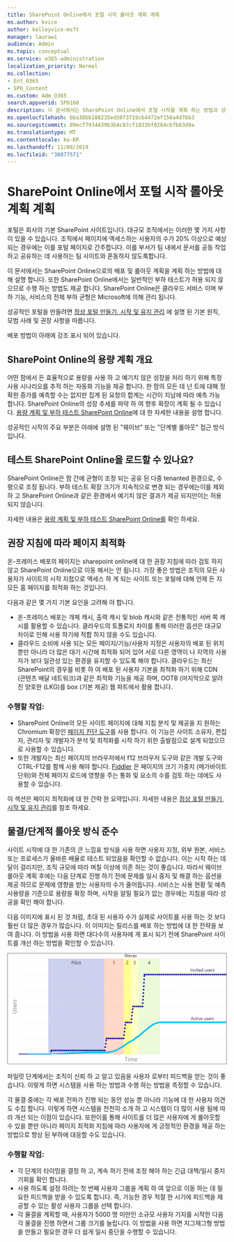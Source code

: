 ```yaml
---
title: SharePoint Online에서 포털 시작 롤아웃 계획 계획
ms.author: kvice
author: kelleyvice-msft
manager: laurawi
audience: Admin
ms.topic: conceptual
ms.service: o365-administration
localization_priority: Normal
ms.collection:
- Ent_O365
- SPO_Content
ms.custom: Adm_O365
search.appverid: SPO160
description: 이 문서에서는 SharePoint Online에서 포털 시작을 계획 하는 방법과 성공적인 시작을 위해 수행 해야 하는 단계에 대해 설명 합니다.
ms.openlocfilehash: bba38bb188235ed38f3719cb4472ef156a4d76b3
ms.sourcegitcommit: 89ecf793443963b4c87cf1033bf0284cbfb83d9a
ms.translationtype: MT
ms.contentlocale: ko-KR
ms.lasthandoff: 11/09/2019
ms.locfileid: "38077571"
---
```

# <a name="planning-your-portal-launch-roll-out-plan-in-sharepoint-online"></a>SharePoint Online에서 포털 시작 롤아웃 계획 계획
포털은 회사의 기본 SharePoint 사이트입니다. 대규모 조직에서는 이러한 몇 가지 사항이 있을 수 있습니다. 조직에서 페이지에 액세스하는 사용자의 수가 20% 이상으로 예상되는 경우에는 이를 포털 페이지로 간주합니다. 이를 부서가 팀 내에서 문서를 공동 작업하고 공유하는 데 사용하는 팀 사이트와 혼동하지 않도록합니다.

이 문서에서는 SharePoint Online으로의 배포 및 롤아웃 계획을 계획 하는 방법에 대해 설명 합니다. 또한 SharePoint Online에서는 일반적인 부하 테스트가 허용 되지 않으므로 수행 하는 방법도 제공 합니다. SharePoint Online은 클라우드 서비스 이며 부하 기능, 서비스의 전체 부하 균형은 Microsoft에 의해 관리 됩니다.

성공적인 포털을 만들려면 [정상 포털 만들기, 시작 및 유지 관리](https://go.microsoft.com/fwlink/?linkid=2105838) 에 설명 된 기본 원칙, 모범 사례 및 권장 사항을 따릅니다. 

배포 방법이 아래에 강조 표시 되어 있습니다.

## <a name="overview-of-capacity-planning-in-sharepoint-online"></a>SharePoint Online의 용량 계획 개요
어떤 팜에서 든 효율적으로 용량을 사용 하 고 예기치 않은 성장을 처리 하기 위해 특정 사용 시나리오를 추적 하는 자동화 기능을 제공 합니다. 한 팜의 모든 테 넌 트에 대해 정확한 증가를 예측할 수는 없지만 집계 된 요청의 합계는 시간이 지남에 따라 예측 가능 합니다. SharePoint Online의 성장 추세를 파악 하 여 향후 확장이 계획 될 수 있습니다. [용량 계획 및 부하 테스트 SharePoint Online](https://docs.microsoft.com/office365/enterprise/capacity-planning-and-load-testing-sharepoint-online)에 대 한 자세한 내용을 설명 합니다.

성공적인 시작의 주요 부분은 아래에 설명 된 "웨이브" 또는 "단계별 롤아웃" 접근 방식입니다. 

## <a name="can-i-load-test-sharepoint-online"></a>테스트 SharePoint Online을 로드할 수 있나요?
SharePoint Online은 팜 간에 균형이 조정 되는 공유 된 다중 tenanted 환경으로, 수평으로 조정 됩니다. 부하 테스트 확장 크기가 지속적으로 변경 되는 경우에는이를 제외 하 고 SharePoint Online과 같은 환경에서 예기치 않은 결과가 제공 되지만이는 허용 되지 않습니다. 

자세한 내용은 [용량 계획 및 부하 테스트 SharePoint Online를](https://docs.microsoft.com/office365/enterprise/capacity-planning-and-load-testing-sharepoint-online) 확인 하세요.

## <a name="optimize-pages-by-following-recommended-guidelines"></a>권장 지침에 따라 페이지 최적화
온-프레미스 배포의 페이지는 sharepoint online에 대 한 권장 지침에 따라 검토 하지 않고 SharePoint Online으로 이동 해서는 안 됩니다. 가장 좋은 방법은 조직의 모든 사용자가 사이트의 시작 지점으로 액세스 하 게 되는 사이트 또는 포털에 대해 언제 든 지 모든 홈 페이지를 최적화 하는 것입니다.

다음과 같은 몇 가지 기본 요인을 고려해 야 합니다.
- 온-프레미스 배포는 개체 캐시, 출력 캐시 및 blob 캐시와 같은 전통적인 서버 쪽 캐시를 활용할 수 있습니다. 클라우드의 토폴로지 차이를 통해 이러한 옵션은 대규모 차이로 인해 사용 하기에 적합 하지 않을 수도 있습니다.
- 클라우드 소비에 사용 되는 모든 페이지/기능/사용자 지정은 사용자의 배포 된 위치 뿐만 아니라 더 많은 대기 시간에 최적화 되어 있어 서로 다른 영역이 나 지역의 사용자가 보다 일관성 있는 환경을 유지할 수 있도록 해야 합니다. 클라우드는 최신 SharePoint의 경우를 비롯 하 여 배포 된 사용자 기본을 최적화 하기 위해 CDN (콘텐츠 배달 네트워크)과 같은 최적화 기능을 제공 하며, OOTB (마지막으로 알려진 양호한 (LKG)를 box (기본 제공) 웹 파트에서 활용 합니다.

### <a name="what-to-do"></a>수행할 작업:
 - SharePoint Online의 모든 사이트 페이지에 대해 지침 분석 및 제공을 지 원하는 Chromium 확장인 [페이지 진단 도구](https://aka.ms/perftool)를 사용 합니다. 이 기능은 사이트 소유자, 편집자, 관리자 및 개발자가 분석 및 최적화를 시작 하기 위한 출발점으로 설계 되었으므로 사용할 수 있습니다.
 - 또한 개발자는 최신 페이지의 브라우저에서 f12 브라우저 도구와 같은 개발 도구와 CTRL-F12를 함께 사용 해야 합니다. [Fiddler](https://www.telerik.com/download/fiddler) 은 페이지의 크기 가중치 (메가바이트 단위)와 전체 페이지 로드에 영향을 주는 통화 및 요소의 수를 검토 하는 데에도 사용할 수 있습니다. 

이 섹션은 페이지 최적화에 대 한 간략 한 요약입니다.  자세한 내용은 [정상 포털 만들기, 시작 및 유지 관리](https://go.microsoft.com/fwlink/?linkid=2105838)를 참조 하세요.

## <a name="follow-a-wave--phased-roll-out-approach"></a>물결/단계적 롤아웃 방식 준수
사이트 시작에 대 한 기존의 큰 느낌표 방식을 사용 하면 사용자 지정, 외부 원본, 서비스 또는 프로세스가 올바른 배율로 테스트 되었음을 확인할 수 없습니다. 이는 시작 하는 데 달이 걸리지만, 조직 규모에 따라 며칠 이상에 의존 하는 것이 좋습니다. 따라서 웨이브 롤아웃 계획 후에는 다음 단계로 진행 하기 전에 문제를 일시 중지 및 해결 하는 옵션을 제공 하므로 문제에 영향을 받는 사용자의 수가 줄어듭니다. 서비스는 사용 현황 및 예측 사용량을 기준으로 용량을 확장 하며, 시작을 알릴 필요가 없는 경우에는 지침을 따라 성공을 확인 해야 합니다.
  
다음 이미지에 표시 된 것 처럼, 초대 된 사용자 수가 실제로 사이트를 사용 하는 것 보다 훨씬 더 많은 경우가 많습니다. 이 이미지는 릴리스를 배포 하는 방법에 대 한 전략을 보여 줍니다. 이 방법을 사용 하면 대다수의 사용자에 게 표시 되기 전에 SharePoint 사이트를 개선 하는 방법을 확인할 수 있습니다.
  
![초대받은 사용자 및 활성 사용자를 보여 주는 그래프](media/0bc14a20-9420-4986-b9b9-fbcd2c6e0fb9.png)
  
파일럿 단계에서는 조직이 신뢰 하 고 알고 있음을 사용자 로부터 피드백을 얻는 것이 좋습니다. 이렇게 하면 시스템을 사용 하는 방법과 수행 하는 방법을 측정할 수 있습니다.
  
각 물결 중에는 각 배포 전파가 진행 되는 동안 성능 뿐 아니라 기능에 대 한 사용자 의견도 수집 합니다. 이렇게 하면 시스템을 천천히 소개 하 고 시스템이 더 많이 사용 됨에 따라 개선 되는 이점이 있습니다. 또한이를 통해 사이트를 더 많은 사용자에 게 롤아웃할 수 있을 뿐만 아니라 페이지 최적화 지침에 따라 사용자에 게 긍정적인 환경을 제공 하는 방법으로 향상 된 부하에 대응할 수도 있습니다.

### <a name="what-to-do"></a>수행할 작업:
- 각 단계의 타이밍을 결정 하 고, 계속 하기 전에 조정 해야 하는 긴급 대책/일시 중지 기회를 확인 합니다.
- 사용 하도록 설정 하려는 첫 번째 사용자 그룹을 계획 하 여 앞으로 이동 하는 데 필요한 피드백을 받을 수 있도록 합니다. 즉, 가능한 경우 적절 한 시기에 피드백을 제공할 수 있는 활성 사용자 그룹을 선택 합니다.
- 각 물결을 계획할 때, 사용자가 5000 명 미만인 소규모 사용자 기지를 시작한 다음 각 물결을 진행 하면서 그룹 크기를 늘립니다. 이 방법을 사용 하면 지그재그형 방법을 만들고 필요한 경우 더 쉽게 일시 중단을 수행할 수 있습니다.
